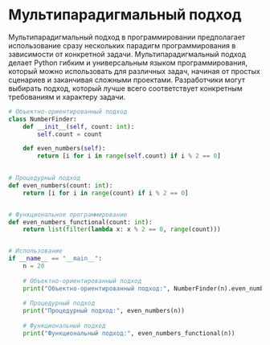 # Мультипарадигмальный подход

Мультипарадигмальный подход в программировании предполагает использование сразу нескольких парадигм программирования в зависимости от конкретной задачи. Мультипарадигмальный подход делает Python гибким и универсальным языком программирования, который можно использовать для различных задач, начиная от простых сценариев и заканчивая сложными проектами. Разработчики могут выбирать подход, который лучше всего соответствует конкретным требованиям и характеру
задачи.

```python
# Объектно-ориентированный подход
class NumberFinder:
    def __init__(self, count: int):
        self.count = count

    def even_numbers(self):
        return [i for i in range(self.count) if i % 2 == 0]
    

# Процедурный подход
def even_numbers(count: int):
    return [i for i in range(count) if i % 2 == 0]


# Функциональное программирование
def even_numbers_functional(count: int):
    return list(filter(lambda x: x % 2 == 0, range(count)))


# Использование
if __name__ == "__main__":
    n = 20
    
    # Объектно-ориентированный подход
    print("Объектно-ориентированный подход:", NumberFinder(n).even_numbers())
    
    # Процедурный подход
    print("Процедурный подход:", even_numbers(n))
    
    # Функциональный подход
    print("Функциональный подход:", even_numbers_functional(n))
```
